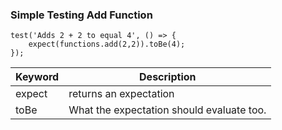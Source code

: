 ### Simple Testing Add Function

```
test('Adds 2 + 2 to equal 4', () => {
    expect(functions.add(2,2)).toBe(4);
});
```

| Keyword | Description                               |
| ------- | ----------------------------------------- |
| expect  | returns an expectation                    |
| toBe    | What the expectation should evaluate too. |
